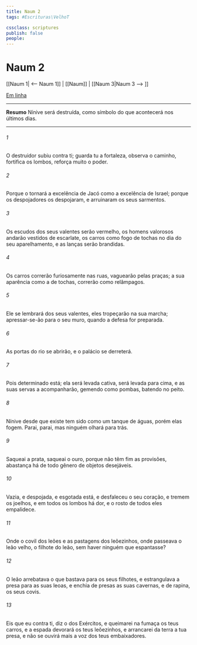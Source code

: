 ```yaml
---
title: Naum 2
tags: #Escrituras\VelhoT

cssclass: scriptures
publish: false
people:
---
```


# Naum 2
[[Naum 1| <-- Naum 1]] | [[Naum]] | [[Naum 3|Naum 3 --> ]]

[Em linha](https://churchofjesuschrist.org/study/scriptures/ot/nahum/2?lang=por)

---
__Resumo__
Nínive será destruída, como símbolo do que acontecerá nos últimos dias.

---
###### 1 
O destruidor subiu contra ti; guarda tu a fortaleza, observa o caminho, fortifica os lombos, reforça muito o poder.

###### 2 
Porque o  tornará a excelência de Jacó como a excelência de Israel; porque os despojadores os despojaram, e arruinaram os seus sarmentos.

###### 3 
Os escudos dos seus valentes serão  vermelho, os homens valorosos andarão vestidos de escarlate, os carros  como fogo de tochas no dia do seu aparelhamento, e as lanças serão brandidas.

###### 4 
Os carros correrão furiosamente nas ruas, vaguearão pelas praças; a sua aparência  como a de tochas, correrão como relâmpagos.

###### 5 
Ele se lembrará dos seus valentes, eles  tropeçarão na sua marcha; apressar-se-ão para o seu muro, quando a defesa for preparada.

###### 6 
As portas do rio se abrirão, e o palácio se derreterá.

###### 7 
Pois determinado está; ela será levada cativa, será levada para cima, e as suas servas a acompanharão, gemendo como pombas, batendo no peito.

###### 8 
Nínive desde que existe tem sido como um tanque de águas, porém elas  fogem. Parai, parai,  mas ninguém olhará para trás.

###### 9 
Saqueai a prata, saqueai o ouro, porque não têm fim as provisões, abastança há de todo gênero de objetos desejáveis.

###### 10 
Vazia, e despojada, e esgotada está, e desfaleceu o seu coração, e tremem os joelhos, e em todos os lombos há dor, e o rosto de todos eles empalidece.

###### 11 
Onde  o covil dos leões e as pastagens dos leõezinhos, onde passeava o leão velho,  o filhote do leão, sem haver ninguém que  espantasse?

###### 12 
O leão arrebatava o que bastava para os seus filhotes, e estrangulava a presa para as suas leoas, e enchia de presas as suas cavernas, e de rapina, os seus covis.

###### 13 
Eis que eu  contra ti, diz o  dos Exércitos, e queimarei na fumaça os teus carros, e a espada devorará os teus leõezinhos, e arrancarei da terra a tua presa, e não se ouvirá mais a voz dos teus embaixadores.

